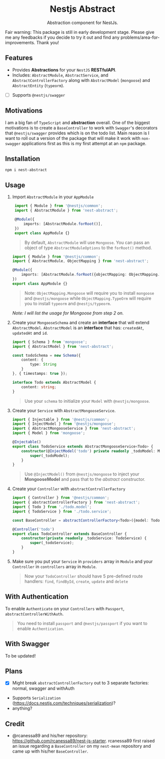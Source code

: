 <h1 align="center">Nestjs Abstract</h1>

<p align="center">Abstraction component for NestJs.</p>

Fair warning: This package is still in early development stage. Please give me any feedbacks if you decide to try it out and find any problems/area-for-improvements. Thank you!

## Features
- Provides **Abstractions** for your `NestJS` **RESTfulAPI**.
- Includes: `AbstractModule`, `AbstractService`, and `AbstractControllerFactory` along with `AbstractModel` (`mongoose`) and `AbstractEntity` (`typeorm`).
- [ ] Supports `@nestjs/swagger`

## Motivations

I am a big fan of `TypeScript` and **abstraction** overall. One of the biggest motivations is to create a `BaseController` to work with `Swagger`'s decorators that `@nestjs/swagger` provides which is on the todo list. Main reason is I want to roll out a version of the package that will make it work with `non-swagger` applications first as this is my first attempt at an `npm` package.

## Installation
`npm i nest-abstract`

## Usage

1. Import `AbstractModule` in your `AppModule`
   ```typescript
    import { Module } from '@nestjs/common';
    import { AbstractModule } from 'nest-abstract';

    @Module({
        imports: [AbstractModule.forRoot()],
    })
    export class AppModule {}
   ```

   > By default, `AbstractModule` will use `Mongoose`. You can pass an object of type `AbstractModuleOptions` to the `forRoot()` method.

    ```typescript
    import { Module } from '@nestjs/common';
    import { AbstractModule, ObjectMapping } from 'nest-abstract';

    @Module({
        imports: [AbstractModule.forRoot({objectMapping: ObjectMapping.TypeOrm})],
    })
    export class AppModule {}
   ```
   
   > Note: `ObjectMapping.Mongoose` will require you to install `mongoose` and `@nestjs/mongoose` while `ObjectMapping.TypeOrm` will require you to install `typeorm` and `@nestjs/typeorm`.

    *Note: I will list the usage for Mongoose from step 2 on.*

2. Create your `MongooseSchema` and create an **interface** that will extend `AbstractModel`. `AbstractModel` is an **interface** that has: `createdAt`, `updatedAt` and `id`.
   
   ```typescript
   import { Schema } from 'mongoose';
   import { AbstractModel } from 'nest-abstract';
   
   const todoSchema = new Schema({
       content: {
           type: String
       }
   }, { timestamps: true });

   interface Todo extends AbstractModel {
       content: string;
   }
   ```

   > Use your `schema` to initialize your `Model` with `@nestjs/mongoose`.

3. Create your `Service` with `AbstractMongooseService`.
   ```typescript
   import { Injectable } from '@nestjs/common';
   import { InjectModel } from '@nestjs/mongoose';
   import { AbstractMongooseService } from 'nest-abstract';
   import { Model } from 'mongoose';

   @Injectable()
   export class TodoService extends AbstractMongooseService<Todo> {
       constructor(@InjectModel('todo') private readonly _todoModel: Model<Todo>) {
           super(_todoModel);
       }
   }
   ```
   > Use `@InjectModel()` from `@nestjs/mongoose` to inject your **MongooseModel** and pass that to the *abstract* constructor.

4. Create your `Controller` with `abstractControllerFactory`
    ```typescript
    import { Controller } from '@nestjs/common';
    import { abstractControllerFactory } from 'nest-abstract';
    import { Todo } from './todo.model';
    import { TodoService } from './todo.service';

    const BaseController = abstractControllerFactory<Todo>({model: TodoService.model});

    @Controller('todo')
    export class TodoController extends BaseController {
        constructor(private readonly _todoService: TodoService) {
            super(_todoService);
        }
    }
    ```

5. Make sure you put your `Service` in `providers` array in `Module` and your `Controller` in `controllers` array in `Module`.
   
   > Now your `TodoController` should have 5 pre-defined route handlers: `find`, `findById`, `create`, `update` and `delete`

## With Authentication

To enable `Authenticate` on your `Controllers` with `Passport`, `abstractControllerWithAuth`.
   > You need to install `passport` and `@nestjs/passport` if you want to enable `Authentication`.
  
## With Swagger

To be updated!

## Plans

- [x] Might break `abstractControllerFactory` out to 3 separate factories: normal, swagger and withAuth
- Supports `Serialization` (https://docs.nestjs.com/techniques/serialization)?
- anything? 

## Credit
- @rcanessa89 and his/her repository: https://github.com/rcanessa89/nest-js-starter. rcanessa89 first raised an issue regarding a `BaseController` on my `nest-mean` repository and came up with his/her `BaseController`.
